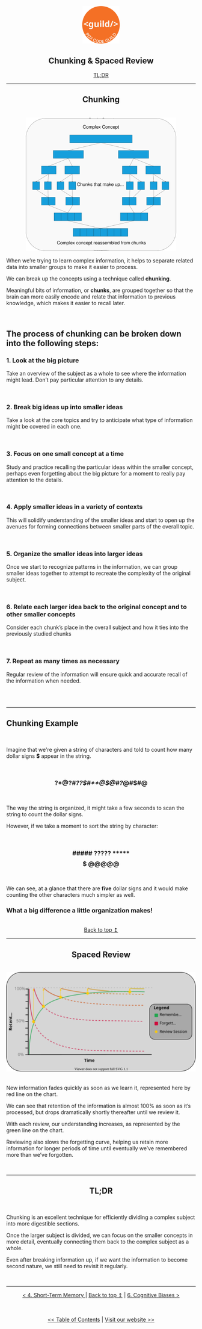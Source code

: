 <p align="center" id="top">
<img src="./images/pdx_code_guild_logo.svg" width=100/>

</p>
<div align="center">
    
## Chunking & Spaced Review <br>
<a href="#tldr">TL;DR</a>
</div>

---
<div align="center">

## Chunking
</div>
<br>

<div align="center"><img src="./images/chunking/chunking.drawio.svg" width=400/></div>

When we’re trying to learn complex information, it helps to separate related data into smaller groups to make it easier to process.

We can break up the concepts using a technique called **chunking**.

Meaningful bits of information, or **chunks**, are grouped together so that the brain can more easily encode and relate that information to previous knowledge, which makes it easier to recall later.

<br>

## The process of chunking can be broken down into the following steps:

### 1. Look at the big picture</span>

Take an overview of the subject as a whole to see where the information might lead. Don’t pay particular attention to any details.

<br>

### 2. Break big ideas up into smaller ideas</span>

Take a look at the core topics and try to anticipate what type of information might be covered in each one.

<br>

### 3. Focus on one small concept at a time</span>

Study and practice recalling the particular ideas within the smaller concept, perhaps even forgetting about the big picture for a moment to really pay attention to the details.

<br>

### 4. Apply smaller ideas in a variety of contexts</span>

This will solidify understanding of the smaller ideas and start to open up the avenues for forming connections between smaller parts of the overall topic.

<br>

### 5. Organize the smaller ideas into larger ideas</span>

Once we start to recognize patterns in the information, we can group smaller ideas together to attempt to recreate the complexity of the original subject.

<br>

### 6. Relate each larger idea back to the original concept and to other smaller concepts</span>

Consider each chunk’s place in the overall subject and how it ties into the previously studied chunks

<br>

### 7. Repeat as many times as necessary</span>

Regular review of the information will ensure quick and accurate recall of the information when needed.

<br>

<br>

---

## Chunking Example

<br>

Imagine that we're given a string of characters and told to count how many dollar signs **$** appear in the string.

<br>

<div align="center">

### ?$*@?$#*??$#**@$@#?*@#$#@
</div>

<br>

The way the string is organized, it might take a few seconds to scan the string to count the dollar signs.

However, if we take a moment to sort the string by character:

<br>

<div align="center">
    
### ##### ????? ***** $$$$$ @@@@@</span>
</div>

<br>

We can see, at a glance that there are **five** dollar signs and it would make counting the other characters much simpler as well.

### What a big difference a little organization makes!</span>

<br>

<div align="center">
    <a href="#top">Back to top &mapstoup;</a>
</div>

---

<div align="center">

## Spaced Review
</div>
<br>

<div align="center"><img src="./images/spaced_review.drawio.svg"/></div>

<br>

New information fades quickly as soon as we learn it, represented here by red line on the chart.

We can see that retention of the information is almost 100% as soon as it’s processed, but drops dramatically shortly thereafter until we review it.

With each review, our understanding increases, as represented by the green line on the chart.

Reviewing also slows the forgetting curve, helping us retain more information for longer periods of time until eventually we’ve remembered more than we’ve forgotten.

<br>

---

<div align="center">
<h2 id="tldr">TL;DR</h2>
</div>

<br>

Chunking is an excellent technique for efficiently dividing a complex subject into more digestible sections.

Once the larger subject is divided, we can focus on the smaller concepts in more detail, eventually connecting them back to the complex subject as a whole.

Even after breaking information up, if we want the information to become second nature, we still need to revisit it regularly.

<br>

---

<div align="center">
    <a href="./4_short_term_memory.md"> < 4. Short-Term Memory </a> | 
    <a href="#top">Back to top &mapstoup;</a> |
    <a href="./6_cognitive_biases.md">6. Cognitive Biases ></a>
</div>


<br>
<br>

<div align="center">

[<< Table of Contents](/) | [Visit our website >>](http://www.pdxcodeguild.com)
</div>